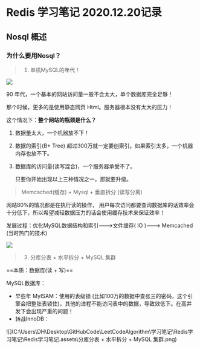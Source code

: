 # Redis 学习笔记 2020.12.20记录

## Nosql 概述

### 为什么要用Nosql？

> 1. 单机MySQL的年代！

![](C:\Users\DH\Desktop\GitHubCode\LeetCodeAlgorithm\学习笔记\Redis学习笔记\Redis学习笔记.assets\单机MySQL.png)

90 年代，一个基本的网站访问量一般不会太大，单个数据库完全足够！

那个时候，更多的是使用静态网页 Html。服务器根本没有太大的压力！

这个情况下：**整个网站的瓶颈是什么？**

1. 数据量太大，一个机器放不下！
2. 数据的索引(B+ Tree) 超过300万就一定要创索引。如果索引太多，一个机器内存也放不下。
3. 数据库的访问量(读写混合)，一个服务器承受不了。

   只要你开始出现以上三种情况之一，那就要升级。

> Memcached(缓存) + Mysql + 垂直拆分 (读写分离)

网站80%的情况都是在执行读的操作， 用户每次访问都要查询数据库的话效率会十分低下，所以希望减轻数据压力的话会使用缓存技术来保证效率！

发展过程：优化MySQL数据结构和索引--->文件缓存( IO )---> Memcached (当时热门的技术)

![](C:\Users\DH\Desktop\GitHubCode\LeetCodeAlgorithm\学习笔记\Redis学习笔记\Redis学习笔记.assets\进阶-读写分离.png)

> 3. 分库分表 + 水平拆分 + MySQL 集群

==本质：数据库(读 + 写)==

MySQL数据库：

+ 早些年 MyISAM：使用的表级锁 (比如100万的数据中查张三的密码，这个引擎会把整张表锁住)，其他的进程不能访问表中的数据，导致效低下。在高并发下会出现严重的问题！
+ 转战InnoDB：

![](C:\Users\DH\Desktop\GitHubCode\LeetCodeAlgorithm\学习笔记\Redis学习笔记\Redis学习笔记.assets\分库分表 + 水平拆分 + MySQL 集群.png)